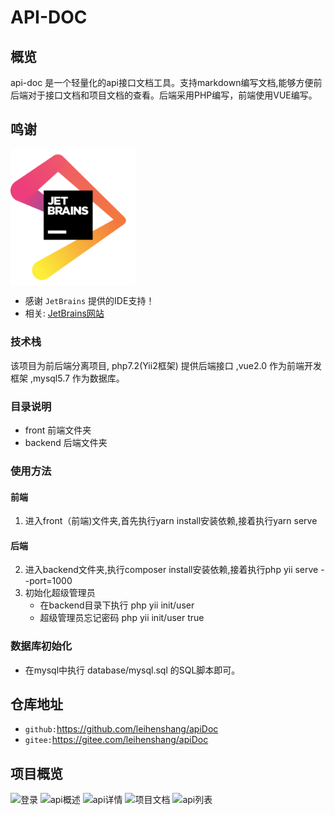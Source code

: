 # API-DOC

## 概览
api-doc 是一个轻量化的api接口文档工具。支持markdown编写文档,能够方便前后端对于接口文档和项目文档的查看。后端采用PHP编写，前端使用VUE编写。

## 鸣谢

 <img src="jetbrains.png" width = "200" height = "218.6" alt="图片名称" align=center />

- 感谢 `JetBrains` 提供的IDE支持！
- 相关: [JetBrains网站](https://www.jetbrains.com/?from=apiDoc)

### 技术栈
该项目为前后端分离项目, php7.2(Yii2框架) 提供后端接口 ,vue2.0 作为前端开发框架 ,mysql5.7 作为数据库。
  
### 目录说明
- front 前端文件夹
- backend 后端文件夹

### 使用方法
#### 前端
1. 进入front（前端)文件夹,首先执行yarn install安装依赖,接着执行yarn serve
#### 后端
2. 进入backend文件夹,执行composer install安装依赖,接着执行php yii serve --port=1000
3. 初始化超级管理员
   - 在backend目录下执行  php yii init/user
   - 超级管理员忘记密码 php yii init/user true


### 数据库初始化
- 在mysql中执行 database/mysql.sql 的SQL脚本即可。

## 仓库地址
- `github:`https://github.com/leihenshang/apiDoc
- `gitee:`https://gitee.com/leihenshang/apiDoc

## 项目概览
![登录](https://images.gitee.com/uploads/images/2020/0531/222925_7c0239aa_1719135.png "start.png")
![api概述](https://images.gitee.com/uploads/images/2020/0531/222953_cf831496_1719135.png "detail.png")
![api详情](https://images.gitee.com/uploads/images/2020/0531/223008_68e4cfa8_1719135.png "api-detail.png")
![项目文档](https://images.gitee.com/uploads/images/2020/0531/223021_69ae4f2e_1719135.png "doc.png")
![api列表](https://images.gitee.com/uploads/images/2020/0531/223047_4d5916ce_1719135.png "api-list.png")

